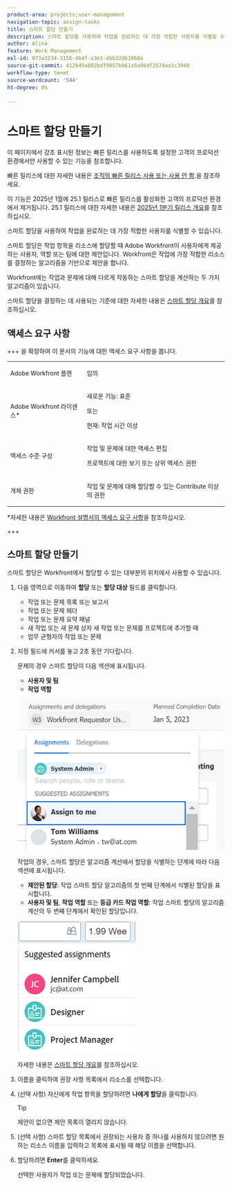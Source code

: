 ```yaml
---
product-area: projects;user-management
navigation-topic: assign-tasks
title: 스마트 할당 만들기
description: 스마트 할당을 사용하여 작업을 완료하는 데 가장 적합한 사용자를 식별할 수 있습니다. 스마트 할당은 작업에 가장 적합한 리소스를 결정하는 알고리즘을 기반으로 작업 항목을 리소스에 할당할 때 Adobe Workfront이 사용자에게 제공하는 사용자, 역할 또는 팀에 대한 제안입니다. 스마트 할당에 대한 자세한 내용은 스마트 할당 개요를 참조하십시오.
author: Alina
feature: Work Management
exl-id: 073a3234-3156-4b4f-a3e1-dbb32d61068a
source-git-commit: 412645a802bdf9057bb61a5a96df257daa1c3948
workflow-type: tm+mt
source-wordcount: '544'
ht-degree: 0%

---
```


# 스마트 할당 만들기

<!--Audited: 07/2024-->

<!--keep the yellow around the Rate card job roles and the Preview intro for those-->

<span class="preview">이 페이지에서 강조 표시된 정보는 빠른 릴리스를 사용하도록 설정한 고객의 프로덕션 환경에서만 사용할 수 있는 기능을 참조합니다.</span>

<span class="preview">빠른 릴리스에 대한 자세한 내용은 [조직의 빠른 릴리스 사용 또는 사용 안 함](/help/quicksilver/administration-and-setup/set-up-workfront/configure-system-defaults/enable-fast-release-process.md).</span>을 참조하세요.

<span class="preview"> 이 기능은 2025년 1월에 25.1 릴리스로 빠른 릴리스를 활성화한 고객의 프로덕션 환경에서 제거됩니다. 25.1 릴리스에 대한 자세한 내용은 [2025년 1분기 릴리스 개요](/help/quicksilver/product-announcements/product-releases/25-q1-release-activity/25-q1-release-overview.md)를 참조하십시오.

스마트 할당을 사용하여 작업을 완료하는 데 가장 적합한 사용자를 식별할 수 있습니다.

스마트 할당은 작업 항목을 리소스에 할당할 때 Adobe Workfront이 사용자에게 제공하는 사용자, 역할 또는 팀에 대한 제안입니다. Workfront은 작업에 가장 적합한 리소스를 결정하는 알고리즘을 기반으로 제안을 합니다.

<span class="preview">Workfront에는 작업과 문제에 대해 다르게 작동하는 스마트 할당을 계산하는 두 가지 알고리즘이 있습니다.</span>

스마트 할당을 결정하는 데 사용되는 기준에 대한 자세한 내용은 [스마트 할당 개요](/help/quicksilver/manage-work/tasks/assign-tasks/smart-assignments.md)를 참조하십시오.

## 액세스 요구 사항

+++ 을 확장하여 이 문서의 기능에 대한 액세스 요구 사항을 봅니다.

<table style="table-layout:auto"> 
 <col> 
 <col> 
 <tbody> 
  <tr> 
   <td role="rowheader">Adobe Workfront 플랜</td> 
   <td> <p>임의</p> </td> 
  </tr> 
  <tr> 
   <td role="rowheader">Adobe Workfront 라이센스*</td> 
   <td> <p>새로운 기능: 표준</p>
      또는
      <p>현재: 작업 시간 이상</p> </td> 
  </tr> 
  <tr> 
   <td role="rowheader">액세스 수준 구성</td> 
   <td> <p>작업 및 문제에 대한 액세스 편집</p> <p>프로젝트에 대한 보기 또는 상위 액세스 권한</p>  </td> 
  </tr> 
  <tr> 
   <td role="rowheader">개체 권한</td> 
   <td> <p>작업 및 문제에 대해 할당할 수 있는 Contribute 이상의 권한</p> </td> 
  </tr> 
 </tbody> 
</table>

*자세한 내용은 [Workfront 설명서의 액세스 요구 사항](/help/quicksilver/administration-and-setup/add-users/access-levels-and-object-permissions/access-level-requirements-in-documentation.md)을 참조하십시오.

+++

## 스마트 할당 만들기

스마트 할당은 Workfront에서 할당할 수 있는 대부분의 위치에서 사용할 수 있습니다.

1. 다음 영역으로 이동하여 **할당** 또는 **할당 대상** 필드를 클릭합니다.

   * 작업 또는 문제 목록 또는 보고서
   * 작업 또는 문제 헤더
   * 작업 또는 문제 요약 패널
   * <span class="preview">새 작업</span> 또는 새 문제 상자 <span class="preview">새 작업</span> 또는 문제를 프로젝트에 추가할 때
   * 업무 균형자의 작업 또는 문제

1. 지정 필드에 커서를 놓고 2초 동안 기다립니다.

   문제의 경우 스마트 할당이 다음 섹션에 표시됩니다.

   * **사용자 및 팀**
   * **작업 역할**

   ![](assets/smart-assignments-issue-header.png)

   작업의 경우, 스마트 할당은 알고리즘 계산에서 할당을 식별하는 단계에 따라 다음 섹션에 표시됩니다.

   * <span class="preview">**제안된 할당**: 작업 스마트 할당 알고리즘의 첫 번째 단계에서 식별된 할당을 표시합니다.</span>
   * **사용자 및 팀**, **작업 역할** 또는 <span class="preview">**등급 카드 작업 역할**</span>: 작업 스마트 할당의 알고리즘 계산의 두 번째 단계에서 확인된 할당입니다.

   <span class="preview">![](assets/smart-assignments-task-list.png)</span>

   자세한 내용은 [스마트 할당 개요](../../../manage-work/tasks/assign-tasks/smart-assignments.md)를 참조하십시오.

1. 이름을 클릭하여 권장 사항 목록에서 리소스를 선택합니다.

1. (선택 사항) 자신에게 작업 항목을 할당하려면 **나에게 할당**&#x200B;을 클릭합니다.

   >[!TIP]
   >
   >제안이 없으면 제안 목록이 열리지 않습니다.

1. (선택 사항) 스마트 할당 목록에서 권장되는 사용자 중 하나를 사용하지 않으려면 원하는 리소스 이름을 입력하고 목록에 표시될 때 해당 이름을 선택합니다.
1. 할당하려면 **Enter**&#x200B;를 클릭하세요.

   선택한 사용자가 작업 또는 문제에 할당되었습니다.

